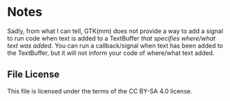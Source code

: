 # Notes

Sadly, from what I can tell, GTK(mm) does not provide a way to add a signal to
run code when text is added to a TextBuffer *that specifies where/what text was
added*. You can run a callback/signal when text has been added to the
TextBuffer, but it will not inform your code of where/what text added.

## File License
This file is licensed under the terms of the CC BY-SA 4.0 license.